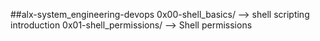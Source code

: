 ##alx-system_engineering-devops
0x00-shell_basics/   --> shell scripting introduction
0x01-shell_permissions/ --> Shell permissions 
